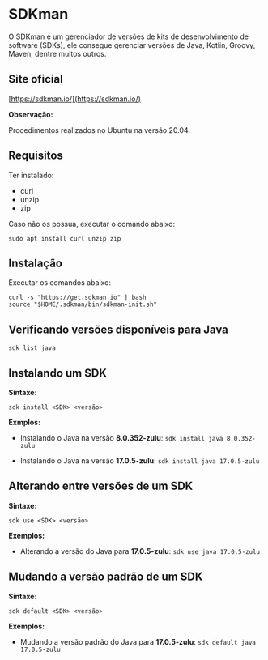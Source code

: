 # SDKman

O SDKman é um gerenciador de versões de kits de desenvolvimento de software (SDKs), ele consegue gerenciar versões de Java, Kotlin, Groovy, Maven, dentre muitos outros.

## Site oficial

[https://sdkman.io/](https://sdkman.io/)

**Observação:**

Procedimentos realizados no Ubuntu na versão 20.04.

## Requisitos

Ter instalado:

- curl
- unzip
- zip

Caso não os possua, executar o comando abaixo:

`sudo apt install curl unzip zip`

## Instalação

Executar os comandos abaixo:

```
curl -s "https://get.sdkman.io" | bash
source "$HOME/.sdkman/bin/sdkman-init.sh"
```

## Verificando versões disponíveis para Java

`sdk list java`

## Instalando um SDK

**Sintaxe:**

`sdk install <SDK> <versão>`

**Exmplos:**

- Instalando o Java na versão **8.0.352-zulu**:
`sdk install java 8.0.352-zulu`

- Instalando o Java na versão **17.0.5-zulu**:
`sdk install java 17.0.5-zulu`

## Alterando entre versões de um SDK

**Sintaxe:**

`sdk use <SDK> <versão>`

**Exemplos:**

- Alterando a versão do Java para **17.0.5-zulu**:
`sdk use java 17.0.5-zulu`

## Mudando a versão padrão de um SDK

**Sintaxe:**

`sdk default <SDK> <versão>`

**Exemplos:**

- Mudando a versão padrão do Java para **17.0.5-zulu**:
`sdk default java 17.0.5-zulu`